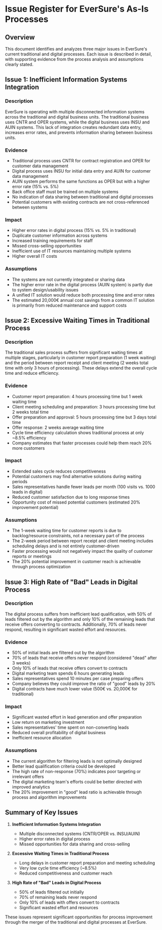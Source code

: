 # Issue Register for EverSure's As-Is Processes

## Overview
This document identifies and analyzes three major issues in EverSure's current traditional and digital processes. Each issue is described in detail, with supporting evidence from the process analysis and assumptions clearly stated.

## Issue 1: Inefficient Information Systems Integration

### Description
EverSure is operating with multiple disconnected information systems across the traditional and digital business units. The traditional business uses CNTR and OPER systems, while the digital business uses INSU and AUIN systems. This lack of integration creates redundant data entry, increases error rates, and prevents information sharing between business units.

### Evidence
- Traditional process uses CNTR for contract registration and OPER for customer data management
- Digital process uses INSU for initial data entry and AUIN for customer data management
- AUIN system performs the same functions as OPER but with a higher error rate (15% vs. 5%)
- Back office staff must be trained on multiple systems
- No indication of data sharing between traditional and digital processes
- Potential customers with existing contracts are not cross-referenced between systems

### Impact
- Higher error rates in digital process (15% vs. 5% in traditional)
- Duplicate customer information across systems
- Increased training requirements for staff
- Missed cross-selling opportunities
- Inefficient use of IT resources maintaining multiple systems
- Higher overall IT costs

### Assumptions
- The systems are not currently integrated or sharing data
- The higher error rate in the digital process (AUIN system) is partly due to system design/usability issues
- A unified IT solution would reduce both processing time and error rates
- The estimated 20,000€ annual cost savings from a common IT solution is primarily from reduced maintenance and support costs

## Issue 2: Excessive Waiting Times in Traditional Process

### Description
The traditional sales process suffers from significant waiting times at multiple stages, particularly in customer report preparation (1 week waiting) and the period between report receipt and client meeting (2 weeks total time with only 3 hours of processing). These delays extend the overall cycle time and reduce efficiency.

### Evidence
- Customer report preparation: 4 hours processing time but 1 week waiting time
- Client meeting scheduling and preparation: 3 hours processing time but 2 weeks total time
- Offer preparation and approval: 5 hours processing time but 3 days total time
- Offer response: 2 weeks average waiting time
- Cycle time efficiency calculation shows traditional process at only ~8.5% efficiency
- Company estimates that faster processes could help them reach 20% more customers

### Impact
- Extended sales cycle reduces competitiveness
- Potential customers may find alternative solutions during waiting periods
- Sales representatives handle fewer leads per month (100 visits vs. 1000 leads in digital)
- Reduced customer satisfaction due to long response times
- Opportunity cost of missed potential customers (estimated 20% improvement potential)

### Assumptions
- The 1-week waiting time for customer reports is due to backlog/resource constraints, not a necessary part of the process
- The 2-week period between report receipt and client meeting includes scheduling delays and is not entirely customer-driven
- Faster processing would not negatively impact the quality of customer reports or meetings
- The 20% potential improvement in customer reach is achievable through process optimization

## Issue 3: High Rate of "Bad" Leads in Digital Process

### Description
The digital process suffers from inefficient lead qualification, with 50% of leads filtered out by the algorithm and only 10% of the remaining leads that receive offers converting to contracts. Additionally, 70% of leads never respond, resulting in significant wasted effort and resources.

### Evidence
- 50% of initial leads are filtered out by the algorithm
- 70% of leads that receive offers never respond (considered "dead" after 3 weeks)
- Only 10% of leads that receive offers convert to contracts
- Digital marketing team spends 6 hours generating leads
- Sales representatives spend 10 minutes per case preparing offers
- Company believes they could improve the ratio of "good" leads by 20%
- Digital contracts have much lower value (500€ vs. 20,000€ for traditional)

### Impact
- Significant wasted effort in lead generation and offer preparation
- Low return on marketing investment
- Sales representatives' time spent on non-converting leads
- Reduced overall profitability of digital business
- Inefficient resource allocation

### Assumptions
- The current algorithm for filtering leads is not optimally designed
- Better lead qualification criteria could be developed
- The high rate of non-response (70%) indicates poor targeting or irrelevant offers
- The digital marketing team's efforts could be better directed with improved analytics
- The 20% improvement in "good" lead ratio is achievable through process and algorithm improvements

## Summary of Key Issues

1. **Inefficient Information Systems Integration**
   - Multiple disconnected systems (CNTR/OPER vs. INSU/AUIN)
   - Higher error rates in digital process
   - Missed opportunities for data sharing and cross-selling

2. **Excessive Waiting Times in Traditional Process**
   - Long delays in customer report preparation and meeting scheduling
   - Very low cycle time efficiency (~8.5%)
   - Reduced competitiveness and customer reach

3. **High Rate of "Bad" Leads in Digital Process**
   - 50% of leads filtered out initially
   - 70% of remaining leads never respond
   - Only 10% of leads with offers convert to contracts
   - Significant wasted effort and resources

These issues represent significant opportunities for process improvement through the merger of the traditional and digital processes at EverSure.
